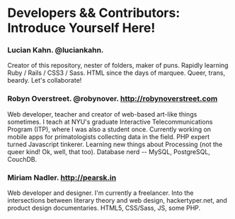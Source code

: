 <h1>Developers && Contributors: Introduce Yourself Here!</h1>

<h3>Lucian Kahn. @luciankahn.</h3>
<p>
Creator of this repository, nester of folders, maker of puns. Rapidly learning Ruby / Rails / CSS3 / Sass. HTML since the days of marquee. Queer, trans, beardy. Let's collaborate! 
</p>

### Robyn Overstreet. @robynover. http://robynoverstreet.com

Web developer, teacher and creator of web-based art-like things sometimes. I teach at NYU's graduate Interactive Telecommunications Program (ITP), where I was also a student once. Currently working on mobile apps for primatologists collecting data in the field. PHP expert turned Javascript tinkerer. Learning new things about Processing (not the queer kind! Ok, well, that too). Database nerd -- MySQL, PostgreSQL, CouchDB. 

### Miriam Nadler. http://pearsk.in

Web developer and designer. I'm currently a freelancer. Into the intersections between literary theory and web design, hackertyper.net, and product design documentaries.  HTML5, CSS/Sass, JS, some PHP.
